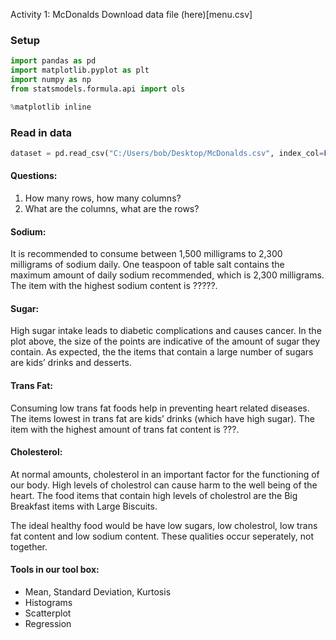 Activity 1: McDonalds
Download data file (here)[menu.csv]

### Setup

```python
import pandas as pd
import matplotlib.pyplot as plt
import numpy as np
from statsmodels.formula.api import ols

%matplotlib inline
```

### Read in data

```python
dataset = pd.read_csv("C:/Users/bob/Desktop/McDonalds.csv", index_col=False)
```

#### Questions:
1. How many rows, how many columns?
2. What are the columns, what are the rows?

#### Sodium:
It is recommended to consume between 1,500 milligrams to 2,300 milligrams of sodium daily. 
One teaspoon of table salt contains the maximum amount of daily sodium recommended, which is 2,300 milligrams.
The item with the highest sodium content is ?????.

#### Sugar:
High sugar intake leads to diabetic complications and causes cancer. 
In the plot above, the size of the points are indicative of the amount of sugar they contain. 
As expected, the the items that contain a large number of sugars are kids’ drinks and desserts.

#### Trans Fat:
Consuming low trans fat foods help in preventing heart related diseases. 
The items lowest in trans fat are kids’ drinks (which have high sugar). 
The item with the highest amount of trans fat content is ???.

#### Cholesterol:
At normal amounts, cholesterol in an important factor for the functioning of our body. High levels of cholestrol can cause harm to the well being of the heart. The food items that contain high levels of cholestrol are the Big Breakfast items with Large Biscuits.

The ideal healthy food would be have low sugars, low cholestrol, low trans fat content and low sodium content. These qualities occur seperately, not together.


#### Tools in our tool box:
- Mean, Standard Deviation, Kurtosis
- Histograms
- Scatterplot
- Regression
